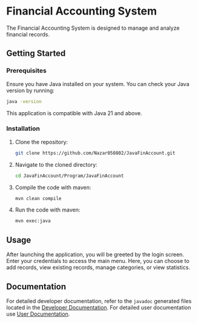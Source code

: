 # Financial Accounting System
The Financial Accounting System is designed to manage and analyze financial records. 

## Getting Started

### Prerequisites

Ensure you have Java installed on your system. You can check your Java version by running:
```bash
java -version
```
This application is compatible with Java 21 and above.

### Installation

1. Clone the repository:
   ```bash
   git clone https://github.com/Nazar050802/JavaFinAccount.git
   ```
2. Navigate to the cloned directory:
   ```bash
   cd JavaFinAccount/Program/JavaFinAccount
   ```
3. Compile the code with maven:
    ```bash
    mvn clean compile
    ```
3. Run the code with maven:
   ```bash
   mvn exec:java
   ```

## Usage

After launching the application, you will be greeted by the login screen. Enter your credentials to access the main menu. Here, you can choose to add records, view existing records, manage categories, or view statistics.

## Documentation

For detailed developer documentation, refer to the `javadoc` generated files located in the [Developer Documentation](/Documentation/javadoc/index.html).
For detailed user documentation use [User Documentation](/Documentation/User%20Documentation.pdf).
